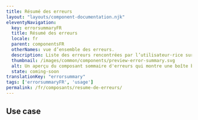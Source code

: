 ```yaml
---
title: Résumé des erreurs
layout: "layouts/component-documentation.njk"
eleventyNavigation:
  key: errorsummaryFR
  title: Résumé des erreurs
  locale: fr
  parent: componentsFR
  otherNames: vue d’ensemble des erreurs.
  description: Liste des erreurs rencontrées par l’utilisateur·rice sur une page ou dans le cadre d’un flux.
  thumbnail: /images/common/components/preview-error-summary.svg
  alt: Un aperçu du composant sommaire d'erreurs qui montre une boîte blanche encadrée d'une ligne rouge avec à l'intérieur 2 grandes boîtes grises représentant du texte et une liste à puce de trois options représentées par des petites boîtes grises.
  state: coming-soon
translationKey: "errorsummary"
tags: ['errorsummaryFR', 'usage']
permalink: /fr/composants/resume-de-erreurs/
---
```


## Use case

